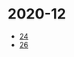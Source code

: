 # 2020-12
* <a href="https://github.com/ZyCromerZ/android_kernel_asus_sdm660/blob/4566d08/changelogs-detail.md">24</a>
* <a href="https://github.com/ZyCromerZ/android_kernel_asus_sdm660/blob/ed7ad03/changelogs-detail.md">26</a>